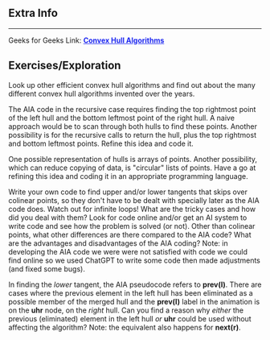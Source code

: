 
<style>
a:link {
    color: #1e28f0;
}
a:visited{
    color: #3c1478;
}
a:hover{
    color: #1e288c;
}
</style>

## Extra Info

-----

Geeks for Geeks Link: [**Convex Hull Algorithms**][G4GLink]


[G4GLink]: https://www.geeksforgeeks.org/dsa/convex-hull-algorithm/

## Exercises/Exploration

Look up other efficient convex hull algorithms and find out about the
many different convex hull algorithms invented over the years.

The AIA code in the recursive case requires finding the top rightmost
point of the left hull and the bottom leftmost point of the right hull.
A naive approach would be to scan through both hulls to find these
points. Another possibility is for the recursive calls to return the
hull, plus the top rightmost and bottom leftmost points.  Refine this
idea and code it.

One possible representation of hulls is arrays of points.  Another
possibility, which can reduce copying of data, is "circular" lists of
points.  Have a go at refining this idea and coding it in an appropriate
programming language.

Write your own code to find upper and/or lower tangents that skips over
colinear points, so they don't have to be dealt with specially later as
the AIA code does. Watch out for infinite loops! What are the tricky
cases and how did you deal with them? Look for code online and/or get
an AI system to write code and see how the problem is solved (or not).
Other than colinear points, what other differences are there compared to
the AIA code? What are the advantages and disadvantages of the AIA
coding? Note: in developing the AIA code we were were not satisfied
with code we could find online so we used ChatGPT to write some code
then made adjustments (and fixed some bugs).

In finding the *lower* tangent, the AIA pseudocode refers to **prev(l)**.
There are cases where the previous element in the left hull has been
eliminated as a possible member of the merged hull and the **prev(l)**
label in the animation is on the **uhr** node, on the *right* hull.  Can you
find a reason why *either* the previous (eliminated) element in the left
hull *or* **uhr** could be used without affecting the algorithm? Note:
the equivalent also happens for **next(r)**.

